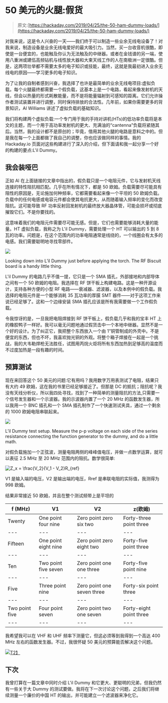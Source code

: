 # 50 美元的火腿:假货

> 原文:[https://hackaday.com/2019/04/25/the-50-ham-dummy-loads/](https://hackaday.com/2019/04/25/the-50-ham-dummy-loads/)

对我来说，这是令人兴奋的一天——我们终于可以制造一些业余无线电设备了！对我来说，制造设备是业余无线电爱好的最大吸引力。当然，买一台收音机很酷，即使是一台便宜的，也能触及你认为无法触及的中继器。或者在金钱谱的另一端，使用八重洲或建伍高频钻机与线性放大器和大束天线工作的人在南极洲一定很酷。但是，这两项壮举都不需要太多的电子知识或技能，最终，这就是我最初进入业余无线电的原因——学习更多的电子知识。

为了让我的自制者感到兴奋，我选择了也许是最简单的业余无线电项目:虚拟负载。每个火腿最终都需要一个假负载，这基本上是一个电路，看起来像发射机的天线，但会以热量的形式耗散能量，而不是将能量辐射到可感知的距离。它们允许操作者测试装置并进行调整，同时保持排放的合法性。几年前，如果你需要更多的背景知识，Al Williams 讲述了虚拟负载的基础知识。

我们将构建两个虚拟负载:一个专门用于我的手持对讲机(HTs)的低功率负载将是本文的主题，而一个用于高功率发射机的更大、充满油的“cantenna”负载将紧随其后。当然，我的设计都不是原创的；毕竟，借用其他火腿的电路是意料之中的。但是我在每一个上面都做了我自己的调整，你也应该做同样的事情。我的 Hackaday.io 页面对这些构建进行了深入的介绍，但下面请和我一起分享一个好的构建的要点:L'il Dummy。

## 我会装哑巴

正如 Al 在上面链接的文章中指出的，假负载只是一个电阻元件，它与发射机天线连接的特性阻抗相匹配。几乎在所有情况下，都是 50 欧姆。负载需要尽可能具有阻性的原因是，无论施加何种频率，它都需要看起来像一个平坦的 50 欧姆负载。负载中的任何电感或电容元件都会使其电抗更大，从而随着输入频率的变化而改变阻抗。这可能导致 RF 功率反射回发射机的最终放大器晶体管，可能会损坏或彻底摧毁它们。不是你要找的。

这意味着我们的电阻元件需要尽可能无感。但是，它们也需要能够消耗大量的能量。HT 虚拟负载，我称之为 L'il Dummy，需要处理一个 HT 可以输出的 5 到 8 瓦的功率。问题是，在这个范围内的功率电阻通常是线绕的，一个线圈会有太多的电感。我们需要聪明地寻找零部件。

[![](../Images/bd6c6093195b79e2d7403a491343c87b.png)](https://hackaday.com/wp-content/uploads/2019/04/IMG_20190405_194652523.jpg)

Looking down into L’il Dummy just before applying the torch. The RF Biscuit board is a handy little thing.

L'il Dummy 的电路几乎不值一提，它只是一个 SMA 插孔，外部接地和内部导体之间有一个 50 欧姆的电阻。我选择在 RF 饼干板上构建电路。这是一种开源设计，支持各种方便的小型 RF 电路——衰减器、滤波器，以及本例中的假负载。我选择的电阻元件是一个能够消耗 35 瓦功率的厚膜 SMT 器件——对于这项工作来说已经足够了。这和一个边缘安装 SMA 插孔应该是所有我需要做一个工作假负载。

令我惊讶的是，一旦我把电阻焊接到 RF 饼干板上，假负载几乎和我的宝丰 HT 上的橡胶鸭子一样好。我可以毫无问题地通过假货击中一个本地中继器。显然不是一个好的设计。为了纠正它，我把整个东西放入一个由 1”铜管制成的外壳中。不是便宜的东西，但也不坏，我喜欢抛光铜的外观。将整个箱子焊接在一起是一个挑战，我的大韦勒焊枪无法胜任，试图用丙烷火炬将所有东西加热到足够高的温度而不过度加热是一段有趣的时间。

## 预算测试

现在来回答这个 50 美元的问题:它有用吗？我用数字万用表测试了电阻，结果只有大约 49 欧姆，这在我的书里已经足够接近了。但那是 DC 的抵抗；阻抗呢？我没有天线分析仪，所以我四处寻找，找到了一种简单的测量阻抗的方法,只需要一个信号发生器和一个示波器。我的示波器内置了一个 20 MHz 的函数发生器，所以我用一个 BNC 插孔和一个 SMA 插孔制作了一个快速测试夹具，通过一个剩余的 1000 欧姆电阻串联起来。

[![](../Images/fe7cf494c53aa441be0ed98a92138687.png)](https://hackaday.com/wp-content/uploads/2019/04/IMG_20190422_150537761.jpg)

L’il Dummy test setup. Measure the p-p voltage on each side of the series resistance connecting the function generator to the dummy, and do a little math.

对假负载施加一个正弦波，测量电阻两侧的峰峰值电压，并做一点数学运算，就可以表征 2.5 MHz 至 20 MHz 范围内的阻抗。数学很简单:

![Z_x = \frac{V_2}{V_1 - V_2}R_{ref}](../Images/8077da015ce9152a78f34c82f6421660.png)

V1 是输入端的电压，V2 是输出端的电压，Rref 是串联电阻的实际值，我测得为 998 欧姆。

结果非常接近 50 欧姆，并且在整个测试频带上是平坦的

| f (MHz) | V1 | V2 | z(欧姆) |
| --- | --- | --- | --- |
| Twenty | One point four nine | Zero point zero six two | Forty-three point three |
| --- | --- | --- | --- |
| Fifteen | One point eight nine | Zero point zero eight two | Forty-five point three |
| --- | --- | --- | --- |
| Ten | Two point five seven | Zero point one one three | Forty-five point nine |
| --- | --- | --- | --- |
| Five | Three point nine | Zero point one seven three | Forty-six point three |
| --- | --- | --- | --- |
| Two point five | Four point seven | Zero point two one seven | Forty-eight point three |
| --- | --- | --- | --- |

我希望我可以在 VHF 和 UHF 频率下测量它，但这必须等到我得到一个高达 400 MHz 左右的函数发生器。不过，我很怀疑 50 美元的预算能否解决这个问题。

[![](../Images/a2fc7545c3a3581eba6c2efa6aa8c83a.png)T2】](https://hackaday.com/wp-content/uploads/2019/04/IMG_20190409_101338863.jpg)

## 下次

我曾打算在一篇文章中同时介绍 L'il Dummy 和它更大、更聪明的兄弟，但我仍然有一些关于大 Dummy 的测试要做。我将在下一次讨论这个问题，之后我们将继续测量一个廉价的中国 HT 的输出，并可能建立一个滤波器来净化它。